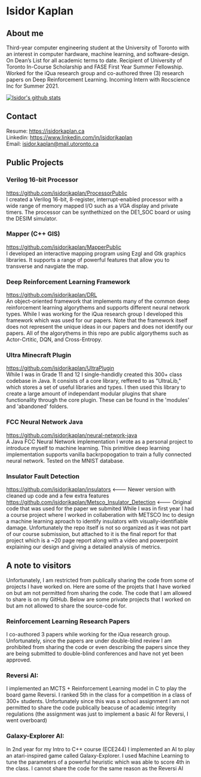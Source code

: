 # Isidor Kaplan
## About me
Third-year computer engineering student at the University of Toronto with an interest in computer hardware, machine learning, and software-design. On Dean’s List for all academic terms to date. Recipient of University of Toronto In-Course Scholarship and FASE First Year Summer Fellowship. Worked for the iQua research group and co-authored three (3) research papers on Deep Reinforcement Learning. Incoming Intern with Rocscience Inc for Summer 2021. 

[![Isidor's github stats](https://github-readme-stats.vercel.app/api?username=isidorjkaplan&count_private=true&show_icons=true&theme=radical&hide=contribs,prs,issues)](https://github.com/anuraghazra/github-readme-stats)   

## Contact
Resume: https://isidorkaplan.ca \
Linkedin: https://www.linkedin.com/in/isidorjkaplan \
Email: isidor.kaplan@mail.utoronto.ca

## Public Projects

### Verilog 16-bit Processor
https://github.com/isidorjkaplan/ProcessorPublic  
I created a Verilog 16-bit, 8-register, interrupt-enabled processor with a wide range of memory mapped I/O such as a VGA display and private timers. The processor can be synthethized on the DE1_SOC board or using the DESIM simulator. 

### Mapper (C++ GIS)
https://github.com/isidorjkaplan/MapperPublic   
I developed an interactive mapping program using Ezgl and Gtk graphics libraries. It supports a range of powerful features that allow you to transverse and navgiate the map. 

### Deep Reinforcement Learning Framework
https://github.com/isidorjkaplan/DRL   
An object-oriented framework that implements many of the common deep reinforcement learning algorythems and supports different neural network types. While I was working for the iQua research group I developed this framework which was used for our papers. Note that the framework itself does not represent the unique ideas in our papers and does not identify our papers. All of the algorythems in this repo are public algorythems such as Actor-Crtitic, DQN, and Cross-Entropy. 

### Ultra Minecraft Plugin
https://github.com/isidorjkaplan/UltraPlugin     
While I was in Grade 11 and 12 I single-handidly created this 300+ class codebase in Java. It consists of a core library, reffered to as "UltraLib," which stores a set of useful libraries and types. I then used this library to create a large amount of independant modular plugins that share functionality through the core plugin. These can be found in the 'modules' and 'abandoned' folders.

### FCC Neural Network Java
https://github.com/isidorjkaplan/neural-network-java     
A Java FCC Neural Network implementation I wrote as a personal project to introduce myself to machine learning. This primitive deep learning implementation supports vanilla backrpopogation to train a fully connected neural network. Tested on the MNIST database. 

### Insulator Fault Detection
https://github.com/isidorjkaplan/insulators <--- Newer version with cleaned up code and a few extra features
https://github.com/isidorjkaplan/Metsco_Insulator_Detection <--- Original code that was used for the paper we submited
While I was in first year I had a course project where I worked in collaberation with METSCO Inc to design a machine learning aproach to identify insulators with visually-identifiable damage. Unfortunately the repo itself is not so organized as it was not part of our course submission, but attached to it is the final report for that project which is a ~20 page report along with a video and powerpoint explaining our design and giving a detailed analysis of metrics. 

## A note to visitors
Unfortunately, I am restricted from publically sharing the code from some of projects I have worked on. Here are some of the projets that I have worked on but am not permitted from sharing the code. The code that I am allowed to share is on my GitHub. Below are some private projects that I worked on but am not allowed to share the source-code for. 

### Reinforcement Learning Research Papers
I co-authored 3 papers while working for the iQua research group. Unfortunately, since the papers are under double-blind review I am prohibited from sharing the code or even describing the papers since they are being submitted to double-blind conferences and have not yet been approved. 

### Reversi AI: 
I implemented an MCTS + Reinforcement Learning model in C to play the board game Reversi. I ranked 5th in the class for a competition in a class of 300+ students. Unfortunately since this was a school assignment I am not permitted to share the code publically beacuse of academic integrity regulations (the assignment was just to implement a basic AI for Reversi, I went overboard)

### Galaxy-Explorer AI: 
In 2nd year for my Intro to C++ course (ECE244) I implemented an AI to play an atari-inspired game called Galaxy-Explorer. I used Machine Learning to tune the parameters of a powerful heuristic which was able to score 4th in the class. I cannot share the code for the same reason as the Reversi AI




